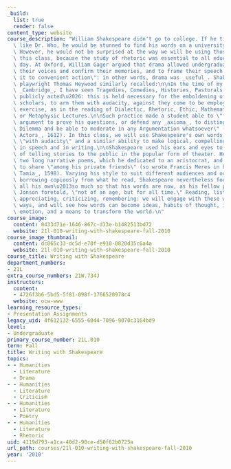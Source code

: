```yaml
---
_build:
  list: true
  render: false
content_type: website
course_description: "William Shakespeare didn't go to college. If he time-traveled\
  \ like Dr. Who, he would be stunned to find his words on a university syllabus.\
  \ However, he would not be surprised at the way we will be using those words in\
  \ this class, because the study of rhetoric was essential to all education in his\
  \ day. At Oxford, William Gager argued that drama allowed undergraduates \"to try\
  \ their voices and confirm their memories, and to frame their speech and conform\
  \ it to convenient action\": in other words, drama was _useful_. Shakespeare's fellow\
  \ playwright Thomas Heywood similarly recalled:\n\nIn the time of my residence in\
  \ _Cambridge_, I have seen Tragedies, Comedies, Histories, Pastorals and Shows,\
  \ publicly acted\u2026: this is held necessary for the emboldening of their Junior\
  \ scholars, to arm them with audacity, against they come to be employed in any public\
  \ exercise, as in the reading of Dialectic, Rhetoric, Ethic, Mathematic, the Physic,\
  \ or Metaphysic Lectures.\n\nSuch practice made a student able to \"frame a sufficient\
  \ argument to prove his questions, or defend any _axioma_, to distinguish of any\
  \ Dilemma and be able to moderate in any Argumentation whatsoever\" (_Apology for\
  \ Actors_, 1612). In this class, we will use Shakespeare's own words to arm _you_\
  \ \"with audacity\" and a similar ability to make logical, compelling arguments,\
  \ in speech and in writing.\n\nShakespeare used his ears and eyes to learn the craft\
  \ of telling stories to the public in the popular form of theater. He also published\
  \ two long narrative poems, which he dedicated to an aristocrat, and wrote sonnets\
  \ to share \"among his private friends\" (so wrote Francis Meres in his _Palladis\
  \ Tamia_, 1598). Varying his style to suit different audiences and occasions, and\
  \ borrowing copiously from what he read, Shakespeare nevertheless found a voice\
  \ all his own\u2013so much so that his words are now, as his fellow playwright Ben\
  \ Jonson foretold, \"not of an age, but for all time.\" Reading, listening, analyzing,\
  \ appreciating, criticizing, remembering: we will engage with these words in many\
  \ ways, and will see how words can become ideas, habits of thought, indicators of\
  \ emotion, and a means to transform the world.\n"
course_image:
  content: 0433d71e-1646-867c-d13e-b1482513bd72
  website: 21l-010-writing-with-shakespeare-fall-2010
course_image_thumbnail:
  content: dc065c33-dc5d-e70f-e910-0820d35c6a4a
  website: 21l-010-writing-with-shakespeare-fall-2010
course_title: Writing with Shakespeare
department_numbers:
- 21L
extra_course_numbers: 21W.734J
instructors:
  content:
  - 4726f3b6-5bd5-5f81-098f-1766520978c4
  website: ocw-www
learning_resource_types:
- Presentation Assignments
legacy_uid: 4f612132-6555-6044-7096-9070c3164bd9
level:
- Undergraduate
primary_course_number: 21L.010
term: Fall
title: Writing with Shakespeare
topics:
- - Humanities
  - Literature
  - Drama
- - Humanities
  - Literature
  - Criticism
- - Humanities
  - Literature
  - Poetry
- - Humanities
  - Literature
  - Rhetoric
uid: 4119d793-a1ca-40d2-90ce-d50f62b0725a
url_path: courses/21l-010-writing-with-shakespeare-fall-2010
year: '2010'
---
```

